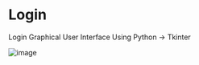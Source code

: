 # Login
Login Graphical User Interface Using Python -> Tkinter





![image](https://github.com/rohangosavi77/Login/assets/94045487/bc235536-3643-40a6-bb51-574d79ff6145)
